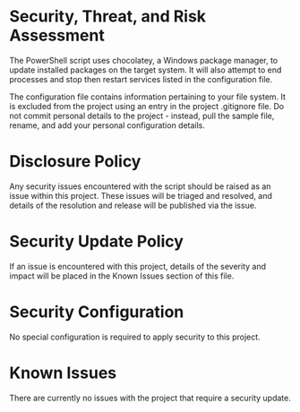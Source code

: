 # Security, Threat, and Risk Assessment
The PowerShell script uses chocolatey, a Windows package manager, to update installed packages on the target system. It will also attempt to end processes and stop then restart services listed in the configuration file.

The configuration file contains information pertaining to your file system. It is excluded from the project using an entry in the project .gitignore file. Do not commit personal details to the project - instead, pull the sample file, rename, and add your personal configuration details.


# Disclosure Policy
Any security issues encountered with the script should be raised as an issue within this project. These issues will be triaged and resolved, and details of the resolution and release will be published via the issue.


# Security Update Policy
If an issue is encountered with this project, details of the severity and impact will be placed in the Known Issues section of this file.


# Security Configuration
No special configuration is required to apply security to this project.


# Known Issues
There are currently no issues with the project that require a security update.